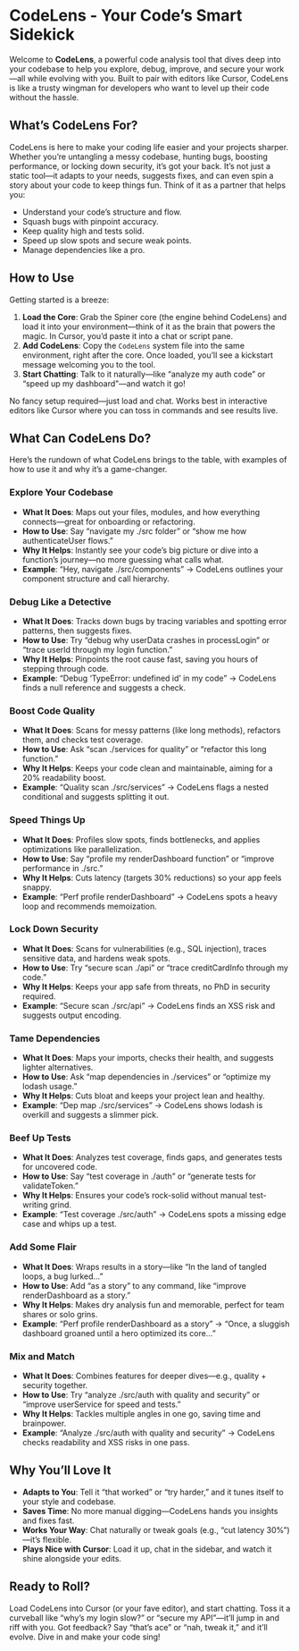 # CodeLens - Your Code’s Smart Sidekick

Welcome to **CodeLens**, a powerful code analysis tool that dives deep into your codebase to help you explore, debug, improve, and secure your work—all while evolving with you. Built to pair with editors like Cursor, CodeLens is like a trusty wingman for developers who want to level up their code without the hassle.

## What’s CodeLens For?

CodeLens is here to make your coding life easier and your projects sharper. Whether you’re untangling a messy codebase, hunting bugs, boosting performance, or locking down security, it’s got your back. It’s not just a static tool—it adapts to your needs, suggests fixes, and can even spin a story about your code to keep things fun. Think of it as a partner that helps you:
- Understand your code’s structure and flow.
- Squash bugs with pinpoint accuracy.
- Keep quality high and tests solid.
- Speed up slow spots and secure weak points.
- Manage dependencies like a pro.

## How to Use

Getting started is a breeze:
1. **Load the Core**: Grab the Spiner core (the engine behind CodeLens) and load it into your environment—think of it as the brain that powers the magic. In Cursor, you’d paste it into a chat or script pane.
2. **Add CodeLens**: Copy the `CodeLens` system file into the same environment, right after the core. Once loaded, you’ll see a kickstart message welcoming you to the tool.
3. **Start Chatting**: Talk to it naturally—like “analyze my auth code” or “speed up my dashboard”—and watch it go!

No fancy setup required—just load and chat. Works best in interactive editors like Cursor where you can toss in commands and see results live.

## What Can CodeLens Do?

Here’s the rundown of what CodeLens brings to the table, with examples of how to use it and why it’s a game-changer.

### Explore Your Codebase
- **What It Does**: Maps out your files, modules, and how everything connects—great for onboarding or refactoring.
- **How to Use**: Say “navigate my ./src folder” or “show me how authenticateUser flows.”
- **Why It Helps**: Instantly see your code’s big picture or dive into a function’s journey—no more guessing what calls what.
- **Example**: “Hey, navigate ./src/components” → CodeLens outlines your component structure and call hierarchy.

### Debug Like a Detective
- **What It Does**: Tracks down bugs by tracing variables and spotting error patterns, then suggests fixes.
- **How to Use**: Try “debug why userData crashes in processLogin” or “trace userId through my login function.”
- **Why It Helps**: Pinpoints the root cause fast, saving you hours of stepping through code.
- **Example**: “Debug ‘TypeError: undefined id’ in my code” → CodeLens finds a null reference and suggests a check.

### Boost Code Quality
- **What It Does**: Scans for messy patterns (like long methods), refactors them, and checks test coverage.
- **How to Use**: Ask “scan ./services for quality” or “refactor this long function.”
- **Why It Helps**: Keeps your code clean and maintainable, aiming for a 20% readability boost.
- **Example**: “Quality scan ./src/services” → CodeLens flags a nested conditional and suggests splitting it out.

### Speed Things Up
- **What It Does**: Profiles slow spots, finds bottlenecks, and applies optimizations like parallelization.
- **How to Use**: Say “profile my renderDashboard function” or “improve performance in ./src.”
- **Why It Helps**: Cuts latency (targets 30% reductions) so your app feels snappy.
- **Example**: “Perf profile renderDashboard” → CodeLens spots a heavy loop and recommends memoization.

### Lock Down Security
- **What It Does**: Scans for vulnerabilities (e.g., SQL injection), traces sensitive data, and hardens weak spots.
- **How to Use**: Try “secure scan ./api” or “trace creditCardInfo through my code.”
- **Why It Helps**: Keeps your app safe from threats, no PhD in security required.
- **Example**: “Secure scan ./src/api” → CodeLens finds an XSS risk and suggests output encoding.

### Tame Dependencies
- **What It Does**: Maps your imports, checks their health, and suggests lighter alternatives.
- **How to Use**: Ask “map dependencies in ./services” or “optimize my lodash usage.”
- **Why It Helps**: Cuts bloat and keeps your project lean and healthy.
- **Example**: “Dep map ./src/services” → CodeLens shows lodash is overkill and suggests a slimmer pick.

### Beef Up Tests
- **What It Does**: Analyzes test coverage, finds gaps, and generates tests for uncovered code.
- **How to Use**: Say “test coverage in ./auth” or “generate tests for validateToken.”
- **Why It Helps**: Ensures your code’s rock-solid without manual test-writing grind.
- **Example**: “Test coverage ./src/auth” → CodeLens spots a missing edge case and whips up a test.

### Add Some Flair
- **What It Does**: Wraps results in a story—like “In the land of tangled loops, a bug lurked…”
- **How to Use**: Add “as a story” to any command, like “improve renderDashboard as a story.”
- **Why It Helps**: Makes dry analysis fun and memorable, perfect for team shares or solo grins.
- **Example**: “Perf profile renderDashboard as a story” → “Once, a sluggish dashboard groaned until a hero optimized its core…”

### Mix and Match
- **What It Does**: Combines features for deeper dives—e.g., quality + security together.
- **How to Use**: Try “analyze ./src/auth with quality and security” or “improve userService for speed and tests.”
- **Why It Helps**: Tackles multiple angles in one go, saving time and brainpower.
- **Example**: “Analyze ./src/auth with quality and security” → CodeLens checks readability and XSS risks in one pass.

## Why You’ll Love It

- **Adapts to You**: Tell it “that worked” or “try harder,” and it tunes itself to your style and codebase.
- **Saves Time**: No more manual digging—CodeLens hands you insights and fixes fast.
- **Works Your Way**: Chat naturally or tweak goals (e.g., “cut latency 30%”)—it’s flexible.
- **Plays Nice with Cursor**: Load it up, chat in the sidebar, and watch it shine alongside your edits.

## Ready to Roll?

Load CodeLens into Cursor (or your fave editor), and start chatting. Toss it a curveball like “why’s my login slow?” or “secure my API”—it’ll jump in and riff with you. Got feedback? Say “that’s ace” or “nah, tweak it,” and it’ll evolve. Dive in and make your code sing!

